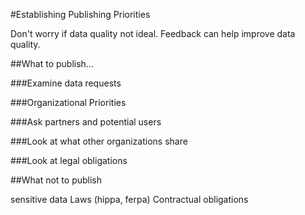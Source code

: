 #Establishing Publishing Priorities

Don't worry if data quality not ideal. Feedback can help improve data quality.

##What to publish...

###Examine data requests

###Organizational Priorities

###Ask partners and potential users

###Look at what other organizations share

###Look at legal obligations

##What not to publish

sensitive data 
Laws (hippa, ferpa)
Contractual obligations




